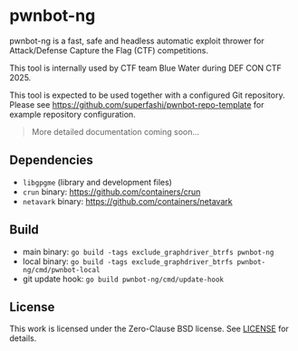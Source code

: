 # pwnbot-ng

pwnbot-ng is a fast, safe and headless automatic exploit thrower for Attack/Defense Capture the Flag (CTF) competitions.

This tool is internally used by CTF team Blue Water during DEF CON CTF 2025.

This tool is expected to be used together with a configured Git repository. Please see https://github.com/superfashi/pwnbot-repo-template for example repository configuration.

> More detailed documentation coming soon&hellip;

## Dependencies
   - `libgpgme` (library and development files)
   - `crun` binary: https://github.com/containers/crun
   - `netavark` binary: https://github.com/containers/netavark

## Build

- main binary: `go build -tags exclude_graphdriver_btrfs pwnbot-ng`
- local binary: `go build -tags exclude_graphdriver_btrfs pwnbot-ng/cmd/pwnbot-local`
- git update hook: `go build pwnbot-ng/cmd/update-hook`

## License

This work is licensed under the Zero-Clause BSD license. See [LICENSE](LICENSE) for details.
